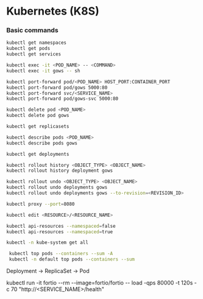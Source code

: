 # Kubernetes (K8S)

### Basic commands

```bash
kubectl get namespaces
kubectl get pods
kubectl get services

kubectl exec -it <POD_NAME> -- <COMMAND>
kubectl exec -it gows -- sh

kubectl port-forward pod/<POD_NAME> HOST_PORT:CONTAINER_PORT
kubectl port-forward pod/gows 5000:80
kubectl port-forward svc/<SERVICE_NAME>
kubectl port-forward pod/gows-svc 5000:80

kubectl delete pod <POD_NAME>
kubectl delete pod gows

kubectl get replicasets

kubectl describe pods <POD_NAME>
kubectl describe pods gows

kubectl get deployments

kubectl rollout history <OBJECT_TYPE> <OBJECT_NAME>
kubectl rollout history deployment gows

kubectl rollout undo <OBJECT_TYPE> <OBJECT_NAME>
kubectl rollout undo deployments gows 
kubectl rollout undo deployments gows --to-revision=<REVISION_ID>

kubectl proxy --port=8080

kubectl edit <RESOURCE>/<RESOURCE_NAME>

kubectl api-resources --namespaced=false
kubectl api-resources --namespaced=true

kubectl -n kube-system get all

 kubectl top pods --containers --sum -A
 kubectl -n default top pods --containers --sum
```

Deployment -> ReplicaSet -> Pod

kubectl run -it fortio --rm --image=fortio/fortio -- load -qps 80000 -t 120s -c 70 "http://<SERVICE_NAME>/health"